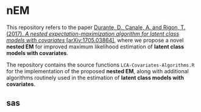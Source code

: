 # nEM
This repository refers to the paper  [Durante, D., Canale, A. and Rigon, T. (2017). *A nested expectation-maximization algorithm for latent class models with covariates* \[arXiv:1705.03864\]](https://arxiv.org/abs/1705.03864), where we propose a novel **nested EM** for improved maximum likelihood estimation of **latent class models with covariates**.

The repository contains the source functions `LCA-Covariates-Algorithms.R` for the implementation of the proposed **nested EM**, along with additional algorithms routinely used in the estimation of **latent class models with covariates**.

## sas
